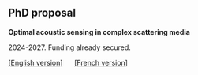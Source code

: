 <h2> PhD proposal </h2>

<p> 
<b> Optimal acoustic sensing in complex scattering media </b>
</p>

<p> 
2024-2027. Funding already secured.
</p>

<p> 
<a href="/assets/pdf/phd_proposal_acoustic_sensing_en.pdf">[English version]</a> &nbsp;&nbsp;&nbsp;&nbsp; <a href="/assets/pdf/proposition_these_detection_acoustique_fr.pdf">[French version]</a>
</p>
